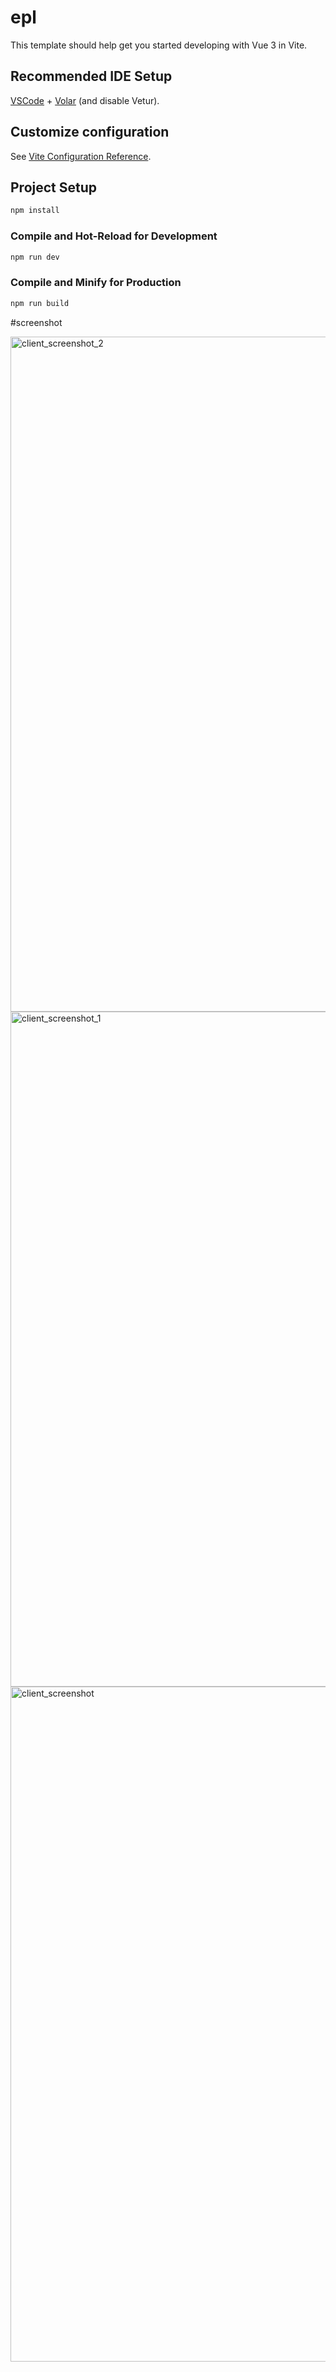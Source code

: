 # epl

This template should help get you started developing with Vue 3 in Vite.

## Recommended IDE Setup

[VSCode](https://code.visualstudio.com/) + [Volar](https://marketplace.visualstudio.com/items?itemName=Vue.volar) (and disable Vetur).

## Customize configuration

See [Vite Configuration Reference](https://vite.dev/config/).

## Project Setup

```sh
npm install
```

### Compile and Hot-Reload for Development

```sh
npm run dev
```

### Compile and Minify for Production

```sh
npm run build
```

#screenshot

<img width="1920" height="1080" alt="client_screenshot_2" src="https://github.com/user-attachments/assets/3ab2e651-b3b9-45b0-b01b-d42f59774f7a" />
<img width="1920" height="1080" alt="client_screenshot_1" src="https://github.com/user-attachments/assets/6f8c7bf8-4842-4132-8c58-28e538d75e9e" />
<img width="1920" height="1080" alt="client_screenshot" src="https://github.com/user-attachments/assets/25980612-1aa4-408f-9b55-9ce65ddec6fd" />
